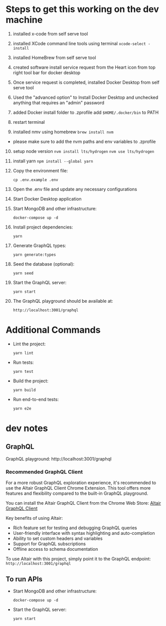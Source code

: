 # Steps to get this working on the dev machine

1. installed x-code from self serve tool
2. installed XCode command line tools using terminal 
`xcode-select -install`
3. installed HomeBrew from self serve tool
4. created software install service request from the Heart icon from top right tool bar for docker desktop
5. Once service request is completed, installed Docker Desktop from self serve tool
6. Used the "advanced option" to Install Docker Desktop and unchecked anything that requires an "admin" password
7. added Docker install folder to .zprofile
add `$HOME/.docker/bin` to PATH
8. restart terminal

9. installed nmv using homebrew 
`brew install nvm`
- please make sure to add the nvm paths and env variables to .zprofile

10. setup node version
`nvm install lts/hydrogen`
`nvm use lts/hydrogen`

11. install yarn
`npm install --global yarn`

12. Copy the environment file:
    ```
    cp .env.example .env
    ```

13. Open the .env file and update any necessary configurations

14. Start Docker Desktop application

15. Start MongoDB and other infrastructure:
    ```
    docker-compose up -d
    ```

16. Install project dependencies:
    ```
    yarn
    ```

17. Generate GraphQL types:
    ```
    yarn generate:types
    ```

18. Seed the database (optional):
    ```
    yarn seed
    ```

19. Start the GraphQL server:
    ```
    yarn start
    ```

20. The GraphQL playground should be available at:
    ```
    http://localhost:3001/graphql
    ```

# Additional Commands

- Lint the project:
  ```
  yarn lint
  ```

- Run tests:
  ```
  yarn test
  ```

- Build the project:
  ```
  yarn build
  ```

- Run end-to-end tests:
  ```
  yarn e2e
  ```

# dev notes

## GraphQL

GraphQL playground: http://localhost:3001/graphql

### Recommended GraphQL Client

For a more robust GraphQL exploration experience, it's recommended to use the Altair GraphQL Client Chrome Extension. This tool offers more features and flexibility compared to the built-in GraphQL playground.

You can install the Altair GraphQL Client from the Chrome Web Store:
[Altair GraphQL Client](https://chromewebstore.google.com/detail/altair-graphql-client/flnheeellpciglgpaodhkhmapeljopja?hl=en)

Key benefits of using Altair:
- Rich feature set for testing and debugging GraphQL queries
- User-friendly interface with syntax highlighting and auto-completion
- Ability to set custom headers and variables
- Support for GraphQL subscriptions
- Offline access to schema documentation

To use Altair with this project, simply point it to the GraphQL endpoint: `http://localhost:3001/graphql`

## To run APIs

- Start MongoDB and other infrastructure:
  ```
  docker-compose up -d
  ```

- Start the GraphQL server:
  ```
  yarn start
  ```
